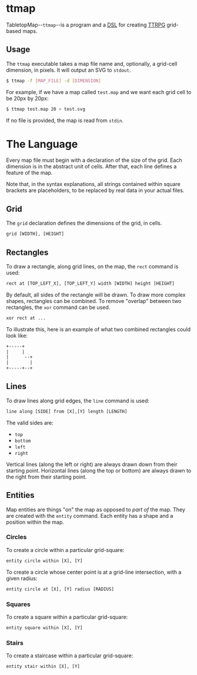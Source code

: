 <!--
This Source Code Form is subject to the terms of the Mozilla Public
License, v. 2.0. If a copy of the MPL was not distributed with this
file, You can obtain one at https://mozilla.org/MPL/2.0/.
-->

<!--
Copyright (c) 2024 David Jackson
-->

# ttmap 

TabletopMap--`ttmap`--is a program and a [DSL](https://en.wikipedia.org/wiki/Domain-specific_language)
for creating [TTRPG](https://en.wikipedia.org/wiki/Tabletop_role-playing_game) grid-based maps.

## Usage

The `ttmap` executable takes a map file name and, optionally, a grid-cell
dimension, in pixels. It will output an SVG to `stdout`.

```sh
$ ttmap -f [MAP_FILE] -d [DIMENSION]
```

For example, if we have a map called `test.map` and we want each grid cell to
be 20px by 20px:

```sh
$ ttmap test.map 20 > test.svg
```

If no file is provided, the map is read from `stdin`.

# The Language

Every map file must begin with a declaration of the size of the grid. Each
dimension is in the abstract unit of cells. After that, each line defines a
feature of the map.

Note that, in the syntax explanations, all strings contained within square
brackets are placeholders, to be replaced by real data in your actual files.

## Grid

The `grid` declaration defines the dimensions of the grid, in cells.

```txt
grid [WIDTH], [HEIGHT]
```

## Rectangles

To draw a rectangle, along grid lines, on the map, the `rect` command is used:

```txt
rect at [TOP_LEFT_X], [TOP_LEFT_Y] width [WIDTH] height [HEIGHT]
```

By default, all sides of the rectangle will be drawn. To draw more complex
shapes, rectangles can be combined. To remove "overlap" between two rectangles,
the `xor` command can be used.

```txt
xor rect at ...
```

To illustrate this, here is an example of what two combined rectangles could
look like:

```txt
+-----+
|     |
|      --+
|        |
+-----+--+
```

## Lines

To draw lines along grid edges, the `line` command is used:

```txt
line along [SIDE] from [X],[Y] length [LENGTH]
```

The valid sides are:

* `top`
* `bottom`
* `left`
* `right`

Vertical lines (along the left or right) are always drawn down from their
starting point. Horizontal lines (along the top or bottom) are always drawn
to the right from their starting point.

## Entities

Map entities are things "on" the map as opposed to _part of_ the map. They
are created with the `entity` command. Each entity has a shape and a position
within the map.

### Circles

To create a circle within a particular grid-square:

```txt
entity circle within [X], [Y]
```

To create a circle whose center point is at a grid-line intersection, with a
given radius:

```txt
entity circle at [X], [Y] radius [RADIUS] 
```

### Squares

To create a square within a particular grid-square:

```txt
entity square within [X], [Y]
```

### Stairs

To create a staircase within a particular grid-square:

```txt
entity stair within [X], [Y]
```
